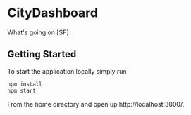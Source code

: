 # CityDashboard #
What's going on [SF]

## Getting Started ##

To start the application locally simply run
```bash
npm install
npm start
```
From the home directory and open up http://localhost:3000/.
